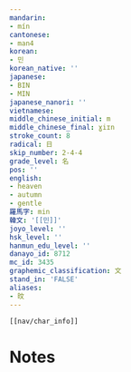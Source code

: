 ```yaml
---
mandarin:
- mín
cantonese:
- man4
korean:
- 민
korean_native: ''
japanese:
- BIN
- MIN
japanese_nanori: ''
vietnamese:
middle_chinese_initial: m
middle_chinese_final: ɣiɪn
stroke_count: 8
radical: 日
skip_number: 2-4-4
grade_level: 名
pos: ''
english:
- heaven
- autumn
- gentle
羅馬字: min
韓文: '[[민]]'
joyo_level: ''
hsk_level: ''
hanmun_edu_level: ''
danayo_id: 8712
mc_id: 3435
graphemic_classification: 文
stand_in: 'FALSE'
aliases:
- 旼
---
```

```meta-bind-embed
[[nav/char_info]]
```

# Notes
